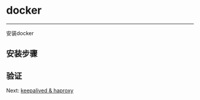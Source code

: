# docker

---

安装docker

## 安装步骤

## 验证





Next:  [keepalived & haproxy](/keepalivedandhaproxy.md)



